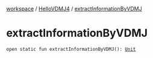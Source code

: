 [workspace](../index.md) / [HelloVDMJ4](index.md) / [extractInformationByVDMJ](./extract-information-by-v-d-m-j.md)

# extractInformationByVDMJ

`open static fun extractInformationByVDMJ(): `[`Unit`](https://kotlinlang.org/api/latest/jvm/stdlib/kotlin/-unit/index.html)